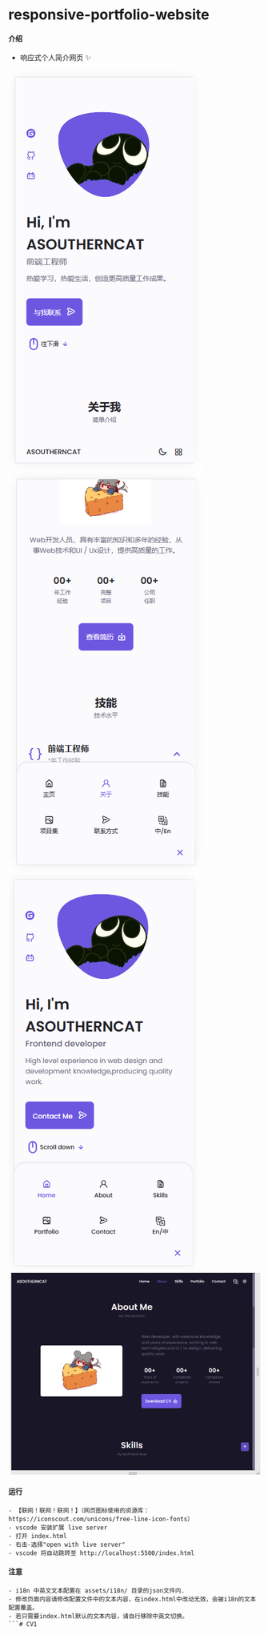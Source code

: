 # responsive-portfolio-website

#### 介绍
- 响应式个人简介网页 :sparkles: 

![输入图片说明](assets/preview/index.png) ![输入图片说明](assets/preview/about.png) ![输入图片说明](assets/preview/translate.png) ![输入图片说明](assets/preview/responsive-layout.png)

#### 运行

```
- 【联网！联网！联网！】（网页图标使用的资源库：https://iconscout.com/unicons/free-line-icon-fonts）
- vscode 安装扩展 live server
- 打开 index.html
- 右击-选择"open with live server"
- vscode 将自动跳转至 http://localhost:5500/index.html

```

#### 注意
```
- i18n 中英文文本配置在 assets/i18n/ 目录的json文件内.
- 修改页面内容请修改配置文件中的文本内容，在index.html中改动无效，会被i18n的文本配置覆盖。
- 若只需要index.html默认的文本内容，请自行移除中英文切换。
```# CV1
